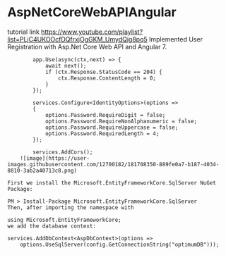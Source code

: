 # AspNetCoreWebAPIAngular

tutorial link https://www.youtube.com/playlist?list=PLjC4UKOOcfDQfrxjOgGKM_UmydQig8pq5
Implemented User Registration with Asp.Net Core Web API and Angular 7.


            app.Use(async(ctx,next) => {
                await next();
                if (ctx.Response.StatusCode == 204) {
                    ctx.Response.ContentLength = 0;
                }
            });

            services.Configure<IdentityOptions>(options =>
            {
                options.Password.RequireDigit = false;
                options.Password.RequireNonAlphanumeric = false;
                options.Password.RequireUppercase = false;
                options.Password.RequiredLength = 4;
            });

            services.AddCors();
        ![image](https://user-images.githubusercontent.com/12700182/181708350-889fe0a7-b187-4034-8810-3ab2a40713c8.png)

```
First we install the Microsoft.EntityFrameworkCore.SqlServer NuGet Package:

PM > Install-Package Microsoft.EntityFrameworkCore.SqlServer
Then, after importing the namespace with

using Microsoft.EntityFrameworkCore;
we add the database context:

services.AddDbContext<AspDbContext>(options =>
    options.UseSqlServer(config.GetConnectionString("optimumDB")));
```
